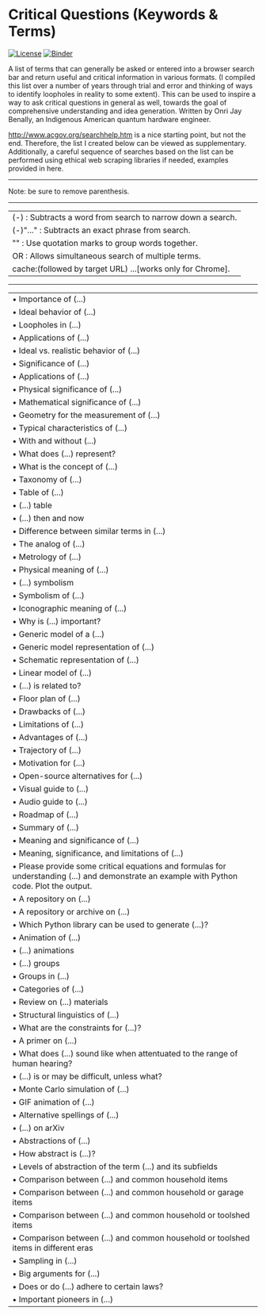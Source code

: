 # Critical Questions (Keywords & Terms)

[![License](https://img.shields.io/badge/Creative_Commons-License-green)](https://choosealicense.com/licenses/cc-by-4.0) [![Binder](https://mybinder.org/badge_logo.svg)](https://mybinder.org/v2/gh/OJB-Quantum/Effective-Google-Search-Tips/main)

A list of terms that can generally be asked or entered into a browser search bar and return useful and critical information in various formats. (I compiled this list over a number of years through trial and error and thinking of ways to identify loopholes in reality to some extent). This can be used to inspire a way to ask critical questions in general as well, towards the goal of comprehensive understanding and idea generation. Written by Onri Jay Benally, an Indigenous American quantum hardware engineer.


http://www.acgov.org/searchhelp.htm is a nice starting point, but not the end. Therefore, the list I created below can be viewed as supplementary.
Additionally, a careful sequence of searches based on the list can be performed using ethical web scraping libraries if needed, examples provided in here.

_________________________________________________________________________________________________________________________________________________________________

Note: be sure to remove parenthesis. 
_________________________________________________________________________________________________________________________________________________________________


| |
|-----------------------|
| (-) : Subtracts a word from search to narrow down a search. |
| (-)"..." : Subtracts an exact phrase from search. |
| "" : Use quotation marks to group words together. |
| OR : Allows simultaneous search of multiple terms. |
| cache:(followed by target URL) ...[works only for Chrome]. |

_________________________________________________________________________________________________________________________________________________________________
| |
|-----------------------|
| • Importance of (...) |
| • Ideal behavior of (...) |
| • Loopholes in (...) |
| • Applications of (...) |
| • Ideal vs. realistic behavior of (...) |
| • Significance of (...)
| • Applications of (...) |
| • Physical significance of (...) |
| • Mathematical significance of (...) |
| • Geometry for the measurement of (...) |
| • Typical characteristics of (...) |
| • With and without (...) |
| • What does (...) represent? |
| • What is the concept of (...) |
| • Taxonomy of (...) |
| • Table of (...) |
| • (...) table |
| • (...) then and now |
| • Difference between similar terms in (...) |
| • The analog of (...) |
| • Metrology of (...) |
| • Physical meaning of (...) |
| • (...) symbolism |
| • Symbolism of (...) |
| • Iconographic meaning of (...) |
| • Why is (...) important? |
| • Generic model of a (...) |
| • Generic model representation of (...) |
| • Schematic representation of (...) |
| • Linear model of (...) |
| • (...) is related to? |
| • Floor plan of (...) |
| • Drawbacks of (...) |
| • Limitations of (...) |
| • Advantages of (...) |
| • Trajectory of (...) |
| • Motivation for (...) |
| • Open-source alternatives for (...) |
| • Visual guide to (...) |
| • Audio guide to (...) |
| • Roadmap of (...) |
| • Summary of (...) |
| • Meaning and significance of (...) |
| • Meaning, significance, and limitations of (...) |
| • Please provide some critical equations and formulas for understanding (...) and demonstrate an example with Python code. Plot the output. |
| • A repository on (...) |
| • A repository or archive on (...) |
| • Which Python library can be used to generate (...)? |
| • Animation of (...) |
| • (...) animations |
| • (...) groups |
| • Groups in (...) |
| • Categories of (...) |
| • Review on (...) materials |
| • Structural linguistics of (...) |
| • What are the constraints for (...)? |
| • A primer on (...)  |
| • What does (...) sound like when attentuated to the range of human hearing? |
| • (...) is or may be difficult, unless what? |
| • Monte Carlo simulation of (...) |
| • GIF animation of (...) |
| • Alternative spellings of (...) |
| • (...) on arXiv |
| • Abstractions of (...) |
| • How abstract is (...)? |
| • Levels of abstraction of the term (...) and its subfields |
| • Comparison between (...) and common household items |
| • Comparison between (...) and common household or garage items |
| • Comparison between (...) and common household or toolshed items |
| • Comparison between (...) and common household or toolshed items in different eras |
| • Sampling in (...) |
| • Big arguments for (...) |
| • Does or do (...) adhere to certain laws? |
| • Important pioneers in (...) |
